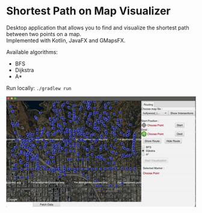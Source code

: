# Shortest Path on Map Visualizer

Desktop application that allows you to find and visualize the shortest path between two points on a map.  
Implemented with Kotlin, JavaFX and GMapsFX.  

Available algorithms:
* BFS
* Dijkstra
* A*

Run locally: `./gradlew run `  

<img src="https://github.com/martishin/graphs-on-maps/blob/main/demo.gif" width="600"/>
